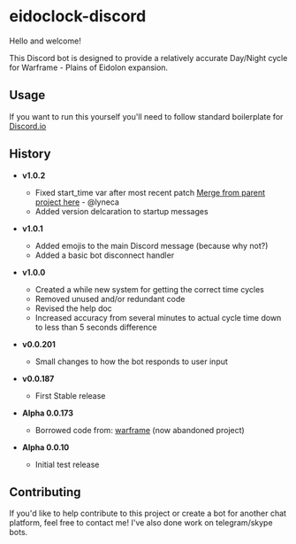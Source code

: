 # eidoclock-discord

Hello and welcome!

This Discord bot is designed to provide a relatively accurate Day/Night cycle for
Warframe - Plains of Eidolon expansion.


## Usage

If you want to run this yourself you'll need to follow standard boilerplate for 
[Discord.io](https://github.com/izy521/discord.io)


## History

- **v1.0.2**
    - Fixed start_time var after most recent patch [Merge from parent project here](https://github.com/lyneca/eidoclock/pull/5) - @lyneca 
    - Added version delcaration to startup messages

- **v1.0.1**
    - Added emojis to the main Discord message (because why not?)
    - Added a basic bot disconnect handler


- **v1.0.0**
    - Created a while new system for getting the correct time cycles
    - Removed unused and/or redundant code
    - Revised the help doc
    - Increased accuracy from several minutes to actual cycle time down to less than 5 seconds difference

- **v0.0.201**
    - Small changes to how the bot responds to user input


- **v0.0.187**
    - First Stable release


- **Alpha 0.0.173**
    - Borrowed code from: [warframe](https://github.com/EricSihaoLin/warframe) (now abandoned project) 


- **Alpha 0.0.10**
    - Initial test release



## Contributing

If you'd like to help contribute to this project or create a bot for another chat platform, feel free to
contact me! I've also done work on telegram/skype bots.